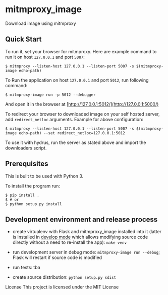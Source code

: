# mitmproxy_image

Download image using mitmproxy


## Quick Start

To run it, set your browser for mitmproxy.
Here are example command to run it on host `127.0.0.1` and port `5007`:

```console
$ mitmproxy --listen-host 127.0.0.1 --listen-port 5007 -s $(mitmproxy-image echo-path)
```

To Run the application on host `127.0.0.1` and port `5012`, run following command:

```console
$ mitmproxy-image run -p 5012 --debugger
```

And open it in the browser at [http://127.0.0.1:5012/](http://127.0.0.1:5000/)


To redirect your browser to downloaded image on your self hosted server,
add `redirect_netloc` arguments. Example for above configuration:

```console
$ mitmproxy --listen-host 127.0.0.1 --listen-port 5007 -s $(mitmproxy-image echo-path) --set redirect_netloc=127.0.0.1:5012
```

To use it with hydrus, run the server as stated above and import the downloaders script.


## Prerequisites

This is built to be used with Python 3.

To install the program run:

```console
$ pip install .
$ # or
$ python setup.py install
```


## Development environment and release process

 - create virtualenv with Flask and mitmproxy_image installed into it (latter is installed in
   [develop mode](http://setuptools.readthedocs.io/en/latest/setuptools.html#development-mode) which allows
   modifying source code directly without a need to re-install the app): `make venv`

 - run development server in debug mode: `mitmproxy-image run --debug`; Flask will restart if source code is modified

 - run tests: tba

 - create source distribution: `python setup.py sdist`

License
This project is licensed under the MIT License
